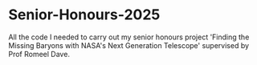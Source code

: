 # Senior-Honours-2025
All the code I needed to carry out my senior honours project 'Finding the Missing Baryons with NASA's Next Generation Telescope' supervised by Prof Romeel Dave. 
